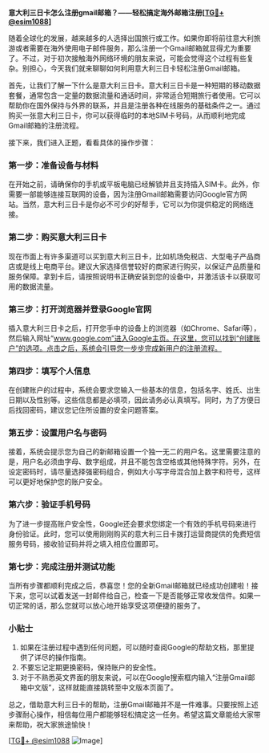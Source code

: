 **意大利三日卡怎么注册gmail邮箱？——轻松搞定海外邮箱注册[[TG💪+ @esim1088](https://t.me/s/esim1088)]**

随着全球化的发展，越来越多的人选择出国旅行或工作。如果你即将前往意大利旅游或者需要在海外使用电子邮件服务，那么注册一个Gmail邮箱就显得尤为重要了。不过，对于初次接触海外网络环境的朋友来说，可能会觉得这个过程有些复杂。别担心，今天我们就来聊聊如何利用意大利三日卡轻松注册Gmail邮箱。

首先，让我们了解一下什么是意大利三日卡。意大利三日卡是一种短期的移动数据套餐，通常包含一定量的数据流量和通话时间，非常适合短期旅行者使用。它可以帮助你在国外保持与外界的联系，并且是注册各种在线服务的基础条件之一。通过购买一张意大利三日卡，你可以获得临时的本地SIM卡号码，从而顺利地完成Gmail邮箱的注册流程。

接下来，我们进入正题，看看具体的操作步骤：

### **第一步：准备设备与材料**
在开始之前，请确保你的手机或平板电脑已经解锁并且支持插入SIM卡。此外，你需要一部能够连接互联网的设备，因为注册Gmail邮箱需要访问Google官方网站。当然，意大利三日卡是你必不可少的好帮手，它可以为你提供稳定的网络连接。

### **第二步：购买意大利三日卡**
现在市面上有许多渠道可以买到意大利三日卡，比如机场免税店、大型电子产品商店或是线上电商平台。建议大家选择信誉较好的商家进行购买，以保证产品质量和服务保障。拿到卡后，请按照说明书正确安装到您的设备中，并激活该卡以获取可用的数据流量。

### **第三步：打开浏览器并登录Google官网**
插入意大利三日卡之后，打开您手中的设备上的浏览器（如Chrome、Safari等），然后输入网址“www.google.com”进入Google主页。在这里，您可以找到“创建账户”的选项。点击之后，系统会引导您一步步完成新用户的注册流程。

### **第四步：填写个人信息**
在创建账户的过程中，系统会要求您输入一些基本的信息，包括名字、姓氏、出生日期以及性别等。这些信息都是必填项，因此请务必认真填写。同时，为了方便日后找回密码，建议您记住所设置的安全问题答案。

### **第五步：设置用户名与密码**
接着，系统会提示您为自己的新邮箱设置一个独一无二的用户名。这里需要注意的是，用户名必须由字母、数字组成，并且不能包含空格或其他特殊字符。另外，在设定密码时，请尽量选择强密码组合，例如大小写字母混合加上数字和符号，这样可以更好地保护您的账户安全。

### **第六步：验证手机号码**
为了进一步提高账户安全性，Google还会要求您绑定一个有效的手机号码来进行身份验证。此时，您可以使用刚刚购买的意大利三日卡拨打运营商提供的免费短信服务号码，接收验证码并将之填入相应位置即可。

### **第七步：完成注册并测试功能**
当所有步骤都顺利完成之后，恭喜您！您的全新Gmail邮箱就已经成功创建啦！接下来，您可以试着发送一封邮件给自己，检查一下是否能够正常收发信件。如果一切正常的话，那么您就可以放心地开始享受这项便捷的服务了。

### **小贴士**
1. 如果在注册过程中遇到任何问题，可以随时查阅Google的帮助文档，那里提供了详尽的操作指南。
2. 不要忘记定期更换密码，保持账户的安全性。
3. 对于不熟悉英文界面的朋友来说，可以在Google搜索框内输入“注册Gmail邮箱中文版”，这样就能直接跳转至中文版本页面了。

总之，借助意大利三日卡的帮助，注册Gmail邮箱并不是一件难事。只要按照上述步骤耐心操作，相信每位用户都能够轻松搞定这一任务。希望这篇文章能给大家带来帮助，祝大家旅途愉快！

[[TG💪+ @esim1088](https://t.me/s/esim1088) ![Image](https://i.postimg.cc/4NQfJmqS/Snipaste-2025-05-13-00-14-12.png)]